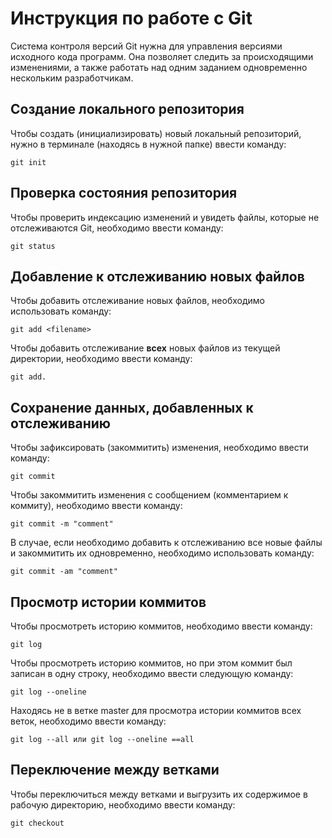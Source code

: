 # **Инструкция по работе с Git**

Cистема контроля версий Git нужна для управления версиями исходного кода программ. Она позволяет следить за происходящими изменениями, а также работать над одним заданием одновременно нескольким разработчикам.

## Создание локального репозитория

Чтобы создать (инициализировать) новый локальный репозиторий, нужно в терминале (находясь в нужной папке) ввести команду:

    git init

## Проверка состояния репозитория

Чтобы проверить индексацию изменений и увидеть файлы, которые не отслеживаются Git, необходимо ввести команду:

    git status

## Добавление к отслеживанию новых файлов

Чтобы добавить отслеживание новых файлов, необходимо использовать команду:

    git add <filename>

Чтобы добавить отслеживание **всех** новых файлов из текущей директории, необходимо ввести команду:

    git add.

## Сохранение данных, добавленных к отслеживанию

Чтобы зафиксировать (закоммитить) изменения, необходимо ввести команду:

    git commit

Чтобы закоммитить изменения с сообщением (комментарием к коммиту), необходимо ввести команду:

    git commit -m "comment"

В случае, если необходимо добавить к отслеживанию все новые файлы и закоммитить их одновременно, необходимо использовать команду:

    git commit -am "comment"

## Просмотр истории коммитов

Чтобы просмотреть историю коммитов, необходимо ввести команду:

    git log

Чтобы просмотреть историю коммитов, но при этом коммит был записан в одну строку, необходимо ввести следующую команду:

    git log --oneline

Находясь не в ветке master для просмотра истории коммитов всех веток, необходимо ввести команду:

    git log --all или git log --oneline ==all

## Переключение между ветками

Чтобы переключиться между ветками и выгрузить их содержимое в рабочую директорию, необходимо ввести команду:

    git checkout

